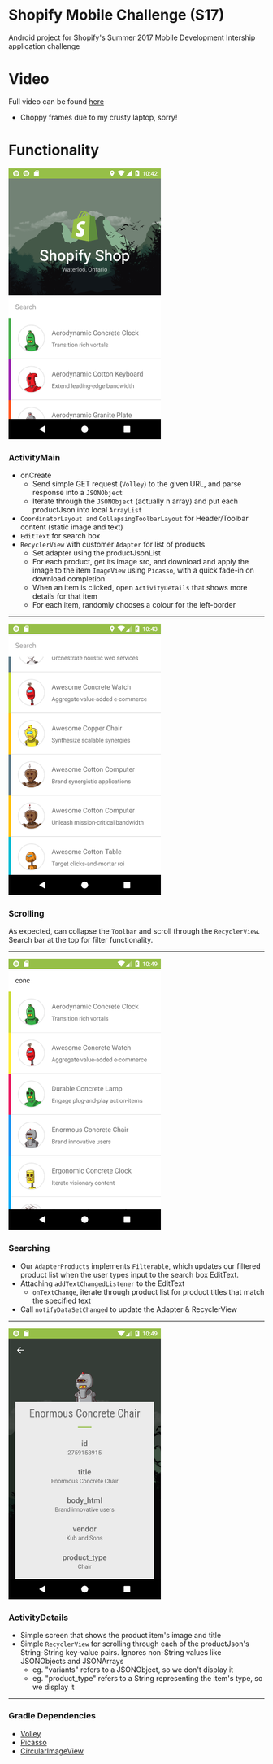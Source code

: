 # Shopify Mobile Challenge (S17)

Android project for Shopify's Summer 2017 Mobile Development Intership application challenge

# Video

Full video can be found [here](https://drive.google.com/open?id=1hALNGQiyc6Rm7Xw2jGx4R4dVgZXJqij8)

* Choppy frames due to my crusty laptop, sorry!

# Functionality

<img src="https://github.com/ethansq/s17-shopify-mobile-challenge/blob/master/screens/1_main.png?raw=true" width="300">

### ActivityMain

* onCreate
  * Send simple GET request (`Volley`) to the given URL, and parse response into a `JSONObject`
  * Iterate through the `JSONObject` (actually n array) and put each productJson into local `ArrayList`
* `CoordinatorLayout and` `CollapsingToolbarLayout` for Header/Toolbar content (static image and text)
* `EditText` for search box
* `RecyclerView` with customer `Adapter` for list of products
  * Set adapter using the productJsonList
  * For each product, get its image src, and download and apply the image to the item `ImageView` using `Picasso`, with a quick fade-in on download completion
  * When an item is clicked, open `ActivityDetails` that shows more details for that item
  * For each item, randomly chooses a colour for the left-border

<hr/>

<img src="https://github.com/ethansq/s17-shopify-mobile-challenge/blob/master/screens/2_scroll.png?raw=true" width="300">

### Scrolling

As expected, can collapse the `Toolbar` and scroll through the `RecyclerView`. Search bar at the top for filter functionality.

<hr/>

<img src="https://github.com/ethansq/s17-shopify-mobile-challenge/blob/master/screens/3_search.png?raw=true" width="300">

### Searching

* Our `AdapterProducts` implements `Filterable`, which updates our filtered product list when the user types input to the search box EditText.
* Attaching `addTextChangedListener` to the EditText
  * `onTextChange`, iterate through product list for product titles that match the specified text
* Call `notifyDataSetChanged` to update the Adapter & RecyclerView

<hr/>

<img src="https://github.com/ethansq/s17-shopify-mobile-challenge/blob/master/screens/4_details.png?raw=true" width="300">

### ActivityDetails

* Simple screen that shows the product item's image and title
* Simple `RecyclerView` for scrolling through each of the productJson's String-String key-value pairs. Ignores non-String values like JSONObjects and JSONArrays
  * eg. "variants" refers to a JSONObject, so we don't display it
  * eg. "product_type" refers to a String representing the item's type, so we display it
  
 <hr/>
  
 ### Gradle Dependencies

 * [Volley](https://developer.android.com/training/volley/index.html)
 * [Picasso](https://github.com/square/picasso)
 * [CircularImageView](https://github.com/hdodenhof/CircleImageView)
